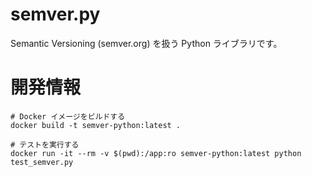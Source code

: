 # semver.py

Semantic Versioning (semver.org) を扱う Python ライブラリです。

# 開発情報

    # Docker イメージをビルドする
    docker build -t semver-python:latest .

    # テストを実行する
    docker run -it --rm -v $(pwd):/app:ro semver-python:latest python test_semver.py

